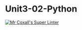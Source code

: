# Unit3-02-Python
[![Mr Coxall's Super Linter](https://github.com/ICS3U-Programming-Spencer-S/Unit3-02-Python/workflows/Mr%20Coxall's%20Super%20Linter/badge.svg)](https://github.com/ICS3U-Programming-Spencer-S/Unit3-02-Python/actions/)
